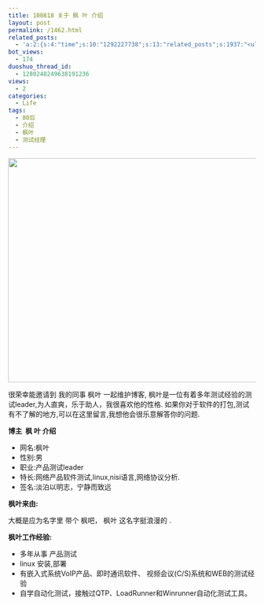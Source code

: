 ```yaml
---
title: 100818 关于 枫 叶 介绍
layout: post
permalink: /1462.html
related_posts:
  - 'a:2:{s:4:"time";s:10:"1292227738";s:13:"related_posts";s:1937:"<ul class="related_post"><li><a href="http://blog.80aj.com/2010/07/05/100705-%e5%8d%96/" title="100705 卖">100705 卖</a></li><li><a href="http://blog.80aj.com/2010/07/01/100701-%e9%94%99%e5%a4%b1/" title="100701 错失">100701 错失</a></li><li><a href="http://blog.80aj.com/2010/06/29/100629-%e5%80%94%e5%bc%ba/" title="100629 倔强">100629 倔强</a></li><li><a href="http://blog.80aj.com/2010/06/23/100623-%e8%be%b9%e7%9c%8b%e8%be%b9%e7%ac%91%e8%be%b9%e6%b5%81%e6%b3%aa/" title="100623 边看边笑边流泪<非房勿扰>">100623 边看边笑边流泪<非房勿扰></a></li><li><a href="http://blog.80aj.com/2010/06/06/100606-%e5%94%af%e6%9c%89%e7%83%9f%e4%b8%8d%e5%bc%83%e4%bd%a0/" title="100606  唯有烟不弃你">100606  唯有烟不弃你</a></li><li><a href="http://blog.80aj.com/2010/05/20/100520-%e7%bd%91%e7%bb%9c%e6%83%85%e4%ba%ba%e8%8a%82/" title="100520 网络情人节">100520 网络情人节</a></li><li><a href="http://blog.80aj.com/2010/05/20/100520-7%e5%ae%97%e7%bd%aa%e7%8e%b0%e5%ae%9e%e7%9a%84%e7%bf%bb%e7%89%88/" title="100520 7宗罪现实的翻版">100520 7宗罪现实的翻版</a></li><li><a href="http://blog.80aj.com/2010/04/15/100415-%e5%ae%89%e9%9d%99%e4%b8%ad%e4%b8%8d%e5%ae%89%e5%88%86%e7%9a%84%e6%98%af%e9%82%a3%e9%a2%97%e5%bf%83/" title="100415 安静中不安分的是那颗心">100415 安静中不安分的是那颗心</a></li><li><a href="http://blog.80aj.com/2010/04/02/100403-%e7%94%9f%e6%b4%bb%e9%82%a3%e4%ba%9b%e4%ba%8b/" title="100403 生活那些事">100403 生活那些事</a></li><li><a href="http://blog.80aj.com/2010/03/09/%e4%ba%ba%e7%94%9f%e6%98%af%e6%9d%a1%e6%84%9f%e6%82%9f%e7%9a%84%e8%b7%af%ef%bc%8c%e7%ad%89%e4%bd%a0%e6%84%9f%e6%82%9f%e5%ae%8c%e4%ba%86%e4%b9%9f%e8%af%a5%e8%bf%9b%e5%9d%9f%e5%a2%93%e4%ba%86/" title="人生是条感悟的路，等你感悟完了也该进坟墓了">人生是条感悟的路，等你感悟完了也该进坟墓了</a></li></ul>";}'
bot_views:
  - 174
duoshuo_thread_id:
  - 1280248249638191236
views:
  - 2
categories:
  - Life
tags:
  - 80后
  - 介绍
  - 枫叶
  - 测试经理
---
```

[<img class="aligncenter size-full wp-image-1463" title="fy" src="http://www.80aj.com/wp-content/uploads/2010/08/fy.jpg" alt="" width="622" height="456" />][1]

很荣幸能邀请到 我的同事 枫叶 一起维护博客, 枫叶是一位有着多年测试经验的测试leader,为人直爽，乐于助人，我很喜欢他的性格. 如果你对于软件的打包,测试有不了解的地方,可以在这里留言,我想他会很乐意解答你的问题.

**博主  枫 叶 介绍**

*   网名:枫叶
*   性别:男
*   职业:产品测试leader
*   特长:网络产品软件测试,linux,nisi语言,网络协议分析.
*   签名:淡泊以明志，宁静而致远

**枫叶来由:**

大概是应为名字里 带个 枫吧， 枫叶 这名字挺浪漫的 .

**枫叶工作经验:**

*   多年从事 产品测试
*   linux 安装,部署
*   有嵌入式系统VoIP产品、即时通讯软件、 视频会议(C/S)系统和WEB的测试经验
*   自学自动化测试，接触过QTP、LoadRunner和Winrunner自动化测试工具。

 [1]: http://www.80aj.com/wp-content/uploads/2010/08/fy.jpg